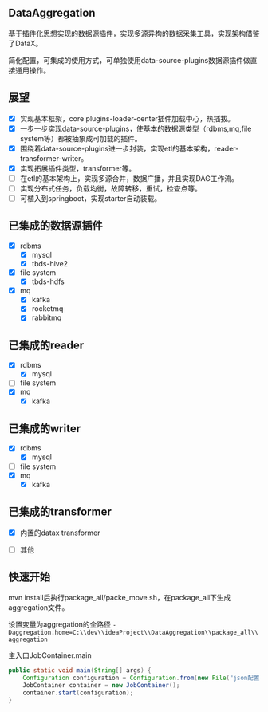 ## DataAggregation

  基于插件化思想实现的数据源插件，实现多源异构的数据采集工具，实现架构借鉴了DataX。

  简化配置，可集成的使用方式，可单独使用data-source-plugins数据源插件做直接通用操作。

## 展望
- [x] 实现基本框架，core plugins-loader-center插件加载中心，热插拔。
- [x] 一步一步实现data-source-plugins，使基本的数据源类型（rdbms,mq,file system等）都被抽象成可加载的插件。
- [x] 围绕着data-source-plugins进一步封装，实现etl的基本架构，reader-transformer-writer。
- [x] 实现拓展插件类型，transformer等。
- [ ] 在etl的基本架构上，实现多源合并，数据广播，并且实现DAG工作流。
- [ ] 实现分布式任务，负载均衡，故障转移，重试，检查点等。
- [ ] 可植入到springboot，实现starter自动装载。

## 已集成的数据源插件
- [x] rdbms
  - [x] mysql
  - [x] tbds-hive2
- [x] file system
  - [x] tbds-hdfs
- [x] mq
  - [x] kafka
  - [x] rocketmq
  - [x] rabbitmq

## 已集成的reader
- [x] rdbms
  - [x] mysql
- [ ] file system
- [x] mq
  - [x] kafka

## 已集成的writer
- [x] rdbms
  - [x] mysql
- [ ] file system
- [x] mq
  - [x] kafka

## 已集成的transformer
- [x] 内置的datax transformer
- [ ] 其他


## 快速开始
mvn install后执行package_all/packe_move.sh，在package_all下生成aggregation文件。

设置变量为aggregation的全路径
`-Daggregation.home=C:\\dev\\ideaProject\\DataAggregation\\package_all\\aggregation`

主入口JobContainer.main
```java
public static void main(String[] args) {
    Configuration configuration = Configuration.from(new File("json配置文件路径"));
    JobContainer container = new JobContainer();
    container.start(configuration);
}
```
